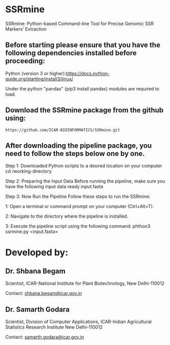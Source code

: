 # SSRmine


SSRmine: Python-based Command-line Tool for Precise Genomic SSR Markers’ Extraction

## Before starting please ensure that you have the following dependencies installed before proceeding: 

Python (version 3 or higher):https://docs.python-guide.org/starting/install3/linux/

Under the python "pandas" (pip3 install pandas) modules are required to load.

## Download the SSRmine package from the github using:
    https://github.com/ICAR-BIOINFORMATICS/SSRmine.git 

## After downloading the pipeline package, you need to follow the steps below one by one.

Step 1: Downloaded Python scripts to a desired location on your computer
      cd /working-directory

Step 2: Preparing the Input Data Before running the pipeline, make sure you have the following input data ready
    input.fasta

Step 3: Now Run the Pipeline Follow these steps to run the SSRmine:

1: Open a terminal or command prompt on your computer (Ctrl+Alt+T).

2: Navigate to the directory where the pipeline is installed.

3: Execute the pipeline script using the following command:
    phthon3 ssrmine.py <input.fasta>


# Developed by:
## Dr. Shbana Begam

Scientist, ICAR-National Institute for Plant Biotechnology, New Delhi-110012

Contact: shbana.begam@icar.gov.in

## Dr. Samarth Godara

Scientist, Division of Computer Applications, ICAR-Indian Agricultural Statistics Research Institute New Delhi-110012 

Contact: samarth.godara@icar.gov.in

